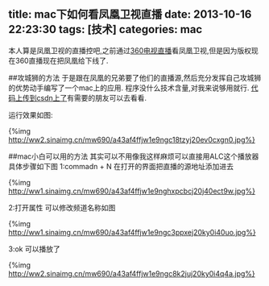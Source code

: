 title: mac下如何看凤凰卫视直播
date: 2013-10-16 22:23:30
tags: [技术]
categories: mac
---
本人算是凤凰卫视的直播控吧,之前通过[360电视直播](http://360kan.pptv.com/live/ahws/?site=pptv)看凤凰卫视,但是因为版权现在360直播现在把凤凰给下线了.
<!-- more -->
##攻城狮的方法
于是跟在凤凰的兄弟要了他们的直播源,然后充分发挥自己攻城狮的优势动手编写了一个mac上的应用.
程序没什么技术含量,对我来说够用就行.
[代码上传到csdn上了](http://download.csdn.net/detail/hufeng825/6410419)有需要的朋友可以去看看.

运行效果如图:

{%img http://ww2.sinaimg.cn/mw690/a43af4ffjw1e9ngc18tzyj20ev0cxgn0.jpg%}

##mac小白可以用的方法
其实可以不用像我这样麻烦可以直接用ALC这个播放器
具体步骤如下图
1:commadn + N 在打开的界面把直播的源地址添加进去

{%img http://ww1.sinaimg.cn/mw690/a43af4ffjw1e9nghxpcbcj20j40ect9w.jpg%}

2:打开属性 可以修改频道名称如图

{%img http://ww1.sinaimg.cn/mw690/a43af4ffjw1e9ngc3ppxej20ky0i40uo.jpg%}

3:ok 可以播放了

{%img http://ww2.sinaimg.cn/mw690/a43af4ffjw1e9ngc8k2juj20ky0i4q4a.jpg%}






